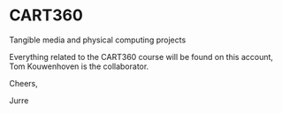 # CART360
Tangible media and physical computing projects

Everything related to the CART360 course will be found on this account,
Tom Kouwenhoven is the collaborator.

Cheers,

Jurre
